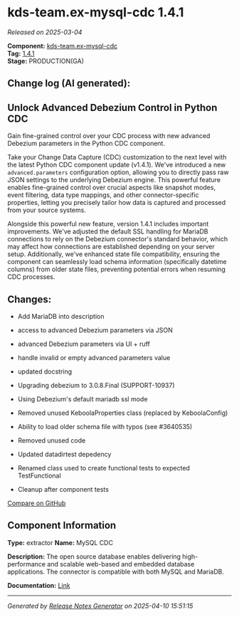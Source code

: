#  kds-team.ex-mysql-cdc 1.4.1

_Released on 2025-03-04_

**Component:** [kds-team.ex-mysql-cdc](https://github.com/keboola/python-cdc-component)  
**Tag:** [1.4.1](https://github.com/keboola/python-cdc-component/releases/tag/1.4.1)  
**Stage:** PRODUCTION(GA)


## Change log (AI generated):
## Unlock Advanced Debezium Control in Python CDC
Gain fine-grained control over your CDC process with new advanced Debezium parameters in the Python CDC component.

Take your Change Data Capture (CDC) customization to the next level with the latest Python CDC component update (v1.4.1). We've introduced a new `advanced.parameters` configuration option, allowing you to directly pass raw JSON settings to the underlying Debezium engine. This powerful feature enables fine-grained control over crucial aspects like snapshot modes, event filtering, data type mappings, and other connector-specific properties, letting you precisely tailor how data is captured and processed from your source systems.

Alongside this powerful new feature, version 1.4.1 includes important improvements. We've adjusted the default SSL handling for MariaDB connections to rely on the Debezium connector's standard behavior, which may affect how connections are established depending on your server setup. Additionally, we've enhanced state file compatibility, ensuring the component can seamlessly load schema information (specifically datetime columns) from older state files, preventing potential errors when resuming CDC processes.



## Changes:



- Add MariaDB into description 




- access to advanced Debezium parameters via JSON 




- advanced Debezium parameters via UI + ruff 




- handle invalid or empty advanced parameters value 




- updated docstring 




- Upgrading debezium to 3.0.8.Final (SUPPORT-10937) 




- Using Debezium's default mariadb ssl mode 




- Removed unused KeboolaProperties class (replaced by KeboolaConfig) 




- Ability to load older schema file with typos (see #3640535) 




- Removed unused code 




- Updated datadirtest depedency 




- Renamed class used to create functional tests to expected TestFunctional 




- Cleanup after component tests 



[Compare on GitHub](https://github.com/keboola/python-cdc-component/compare/1.4.0...1.4.1)



## Component Information
**Type:** extractor
**Name:** MySQL CDC

**Description:** The open source database enables delivering high-performance and scalable web-based and embedded database applications. The connector is compatible with both MySQL and MariaDB.


**Documentation:** [Link](https://help.keboola.com/components/extractors/database/mysql/#mysql-log-based-cdc)



---
_Generated by [Release Notes Generator](https://github.com/keboola/release-notes-generator)
on 2025-04-10 15:51:15_